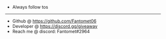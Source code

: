 - Always follow tos
- - -
- Github @ https://github.com/Fantomet06
- Developer @ https://discord.gg/giveaway
- Reach me @ discord: Fantomet#2964
